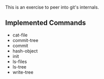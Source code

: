 This is an exercise to peer into git's internals.

## Implemented Commands

- cat-file
- commit-tree
- commit
- hash-object
- init
- ls-files
- ls-tree
- write-tree
